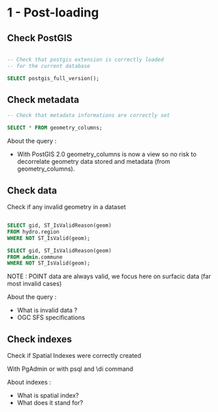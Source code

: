 1 - Post-loading
================

Check PostGIS
-------------

```SQL

-- Check that postgis extension is correctly loaded
-- for the current database

SELECT postgis_full_version();
```

Check metadata
--------------

```SQL
-- Check that metadata informations are correctly set

SELECT * FROM geometry_columns;
```


About the query :
- With PostGIS 2.0 geometry_columns is now a view so no risk to decorrelate geometry data stored and metadata (from geometry_columns).


Check data
----------

Check if any invalid geometry in a dataset

```SQL

SELECT gid, ST_IsValidReason(geom) 
FROM hydro.region 
WHERE NOT ST_IsValid(geom);

SELECT gid, ST_IsValidReason(geom) 
FROM admin.commune 
WHERE NOT ST_IsValid(geom);
```


NOTE : POINT data are always valid, we focus here on surfacic data  (far most invalid cases)


About the query : 
- What is invalid data ?
- OGC SFS specifications

Check indexes
-------------

Check if Spatial Indexes were correctly created

With PgAdmin or with psql and \di command

About indexes : 
- What is spatial index?
- What does it stand for?
